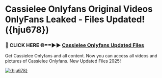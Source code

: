 # Cassielee Onlyfans Original Videos 0nlyFans Leaked - Files Updated! ({hju678})

<h3>🔴 CLICK HERE 🌐==►► <a href="https://tinyurl.com/3ytaskbp" rel="nofollow">Cassielee Onlyfans Updated Files</a></h3>

Get Cassielee Onlyfans and all content. Now you can access all videos and pictures of Cassielee Onlyfans. New Updated Files 2025!

[![{hju678}](https://i.imgur.com/vBTAXPR.gif)](https://tinyurl.com/3ytaskbp)